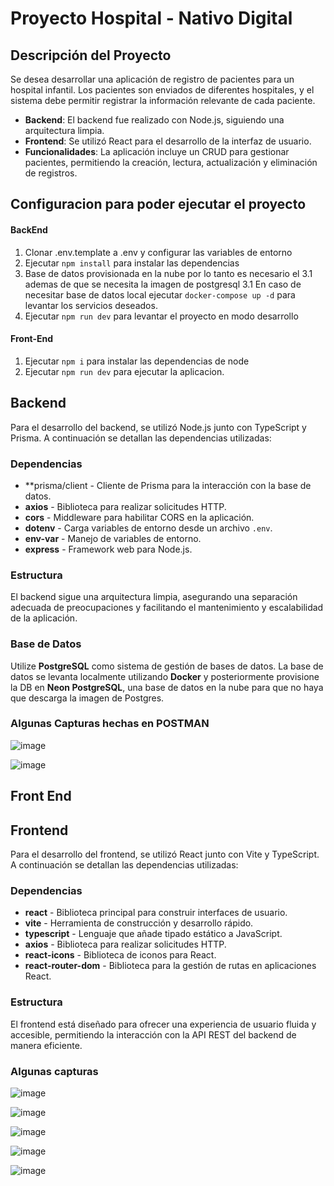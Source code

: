 # Proyecto Hospital - Nativo Digital

## Descripción del Proyecto
Se desea desarrollar una aplicación de registro de pacientes para un hospital infantil. Los pacientes son enviados de diferentes hospitales, y el sistema debe permitir registrar la información relevante de cada paciente. 

- **Backend**: El backend fue realizado con Node.js, siguiendo una arquitectura limpia.
- **Frontend**: Se utilizó React para el desarrollo de la interfaz de usuario.
- **Funcionalidades**: La aplicación incluye un CRUD para gestionar pacientes, permitiendo la creación, lectura, actualización y eliminación de registros.
  
## Configuracion para poder ejecutar el proyecto

#### BackEnd

1. Clonar .env.template a .env y configurar las variables de entorno
2. Ejecutar `npm install` para instalar las dependencias
3. Base de datos provisionada en la nube por lo tanto es necesario el 3.1 ademas de que se necesita la imagen de postgresql
3.1  En caso de necesitar base de datos local ejecutar `docker-compose up -d` para levantar los servicios deseados.
4. Ejecutar `npm run dev` para levantar el proyecto en modo desarrollo



#### Front-End
1. Ejecutar `npm i` para instalar las dependencias de node
2. Ejecutar `npm run dev` para ejecutar la aplicacion.

## Backend 

Para el desarrollo del backend, se utilizó Node.js junto con TypeScript y Prisma. A continuación se detallan las dependencias utilizadas:

### Dependencias
- **prisma/client - Cliente de Prisma para la interacción con la base de datos.
- **axios** - Biblioteca para realizar solicitudes HTTP.
- **cors** - Middleware para habilitar CORS en la aplicación.
- **dotenv** - Carga variables de entorno desde un archivo `.env`.
- **env-var** - Manejo de variables de entorno.
- **express** - Framework web para Node.js.

### Estructura
El backend sigue una arquitectura limpia, asegurando una separación adecuada de preocupaciones y facilitando el mantenimiento y escalabilidad de la aplicación.

### Base de Datos
Utilize **PostgreSQL** como sistema de gestión de bases de datos. La base de datos se levanta localmente utilizando **Docker** y posteriormente provisione la DB en **Neon PostgreSQL**, una base de datos en la nube para que no haya que descarga la imagen de Postgres.

### Algunas Capturas hechas en POSTMAN
![image](https://github.com/user-attachments/assets/4cfe28aa-6e39-44ee-954f-ee3c0bb151a0)


![image](https://github.com/user-attachments/assets/03b07936-d90e-49c8-84c4-0825199cd577)


## Front End

## Frontend

Para el desarrollo del frontend, se utilizó React junto con Vite y TypeScript. A continuación se detallan las dependencias utilizadas:

### Dependencias
- **react** - Biblioteca principal para construir interfaces de usuario.
- **vite** - Herramienta de construcción y desarrollo rápido.
- **typescript** - Lenguaje que añade tipado estático a JavaScript.
- **axios** - Biblioteca para realizar solicitudes HTTP.
- **react-icons** - Biblioteca de iconos para React.
- **react-router-dom** - Biblioteca para la gestión de rutas en aplicaciones React.

### Estructura
El frontend está diseñado para ofrecer una experiencia de usuario fluida y accesible, permitiendo la interacción con la API REST del backend de manera eficiente.

### Algunas capturas

![image](https://github.com/user-attachments/assets/2c010e0a-835e-4d0c-a15a-6c0102ca5ca4)

![image](https://github.com/user-attachments/assets/236c6fa4-bea4-4b70-b5eb-e75d5fc067e7)

![image](https://github.com/user-attachments/assets/2c050eef-e2c1-4051-92a1-381fe770110f)

![image](https://github.com/user-attachments/assets/f9f8af18-4aa7-4b83-a95d-46322f4e8ca5)

![image](https://github.com/user-attachments/assets/29bdfafb-9766-4a99-b1d6-077f4d55805c)

